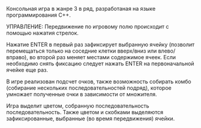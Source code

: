 Консольная игра в жанре 3 в ряд, разработаная на языке программирования C++.

УПРАВЛЕНИЕ:
Передвижение по игровому полю происходит с помощью нажатия стрелок.

Нажатие ENTER в первый раз зафиксирует выбранную ячейку (позволит перемещаться только на соседние клетки вверх/вниз или влево/вправо), во второй раз меняет местами содержимое ячеек.
Если необходимо снять фиксацию следует нажать ENTER на первоначальной ячейке еще раз.

В игре реализован подсчет очков,
также возможность собирать комбо (собирание нескольких последовательностей подряд), которое умножает полученные очки в зависимости от множителя.

Игра выделит цветом, собранную последовательность последовательность. Также цветом и скобками выделяются зафиксированные, выбранные (во время передвижения) ячейки.
